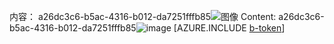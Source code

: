 <span data-ttu-id="ebfb3-101">内容： a26dc3c6-b5ac-4316-b012-da7251fffb85![图像](340bc53a-391a-4bb0-95f0-9669a4d6f6be.png)
</span><span class="sxs-lookup"><span data-stu-id="ebfb3-101">Content: a26dc3c6-b5ac-4316-b012-da7251fffb85![image](340bc53a-391a-4bb0-95f0-9669a4d6f6be.png)
</span></span>[AZURE.INCLUDE [b-token](02e0d0f5-8c64-4e48-a694-c6c9e019cff0.md)]
